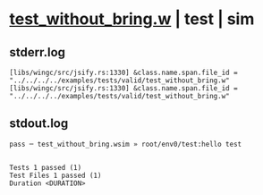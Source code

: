 # [test_without_bring.w](../../../../../examples/tests/valid/test_without_bring.w) | test | sim

## stderr.log
```log
[libs/wingc/src/jsify.rs:1330] &class.name.span.file_id = "../../../../examples/tests/valid/test_without_bring.w"
[libs/wingc/src/jsify.rs:1330] &class.name.span.file_id = "../../../../examples/tests/valid/test_without_bring.w"
```

## stdout.log
```log
pass ─ test_without_bring.wsim » root/env0/test:hello test
 
 
Tests 1 passed (1)
Test Files 1 passed (1)
Duration <DURATION>
```

